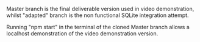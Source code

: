 Master branch is the final deliverable version used in video demonstration, whilst "adapted" branch is the non functional SQLite integration attempt.

Running "npm start" in the terminal of the cloned Master branch allows a localhost demonstration of the video demonstration version.
